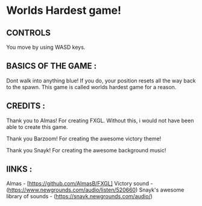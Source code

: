 # Worlds Hardest game!

## CONTROLS
You move by using WASD keys. 
## BASICS OF THE GAME :
Dont walk into anything blue! If you do, your position resets all the way back to the spawn. 
This game is called worlds hardest game for a reason. 

## CREDITS : 
Thank you to Almas! For creating FXGL. Without this, i would not have been able to create this game. 

Thank you Barzoom! For creating the awesome victory theme!

Thank you Snayk! For creating the awesome background music!


## lINKS : 
Almas - 
[https://github.com/AlmasB/FXGL]
Victory sound - 
(https://www.newgrounds.com/audio/listen/520660)
Snayk's awesome library of sounds - 
(https://snayk.newgrounds.com/audio/)
